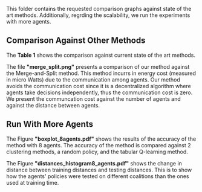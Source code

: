 This folder contains the requested comparison graphs against state of the art methods. 
Additionally, regrding the scalability, we run the experiments with more agents.

## Comparison Against Other Methods
The **Table 1** shows the comparison against current state of the art methods.

The file **"merge_split.png"** presents a comparison of our method against the Merge-and-Split method. This method incurrs in energy cost (measured in micro Watts) due to the communication among agents. Our method avoids the communication cost since it is a decentralized algorithm where agents take decisions independently, thus the communication cost is zero. We present the communcation cost against the number of agents and against the distance between agents.

## Run With More Agents
The Figure **"boxplot_8agents.pdf"** shows the results of the accuracy of the method with 8 agents. The accuracy of the method is compared against 2 clustering methods, a random policy, and the tabular Q-learning method.

The Figure **"distances_histogram8_agents.pdf"** shows the change in distance between training distances and testing distances. This is to show how the agents' policies were tested on different coalitions than the ones used at training time.

